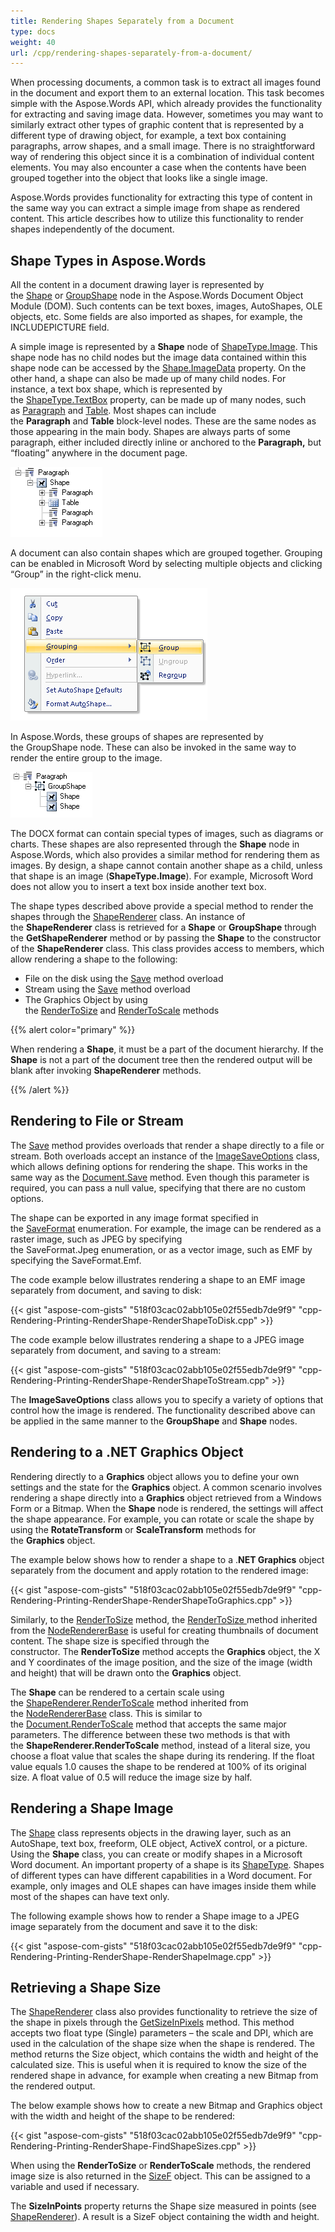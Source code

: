 ```yaml
---
title: Rendering Shapes Separately from a Document
type: docs
weight: 40
url: /cpp/rendering-shapes-separately-from-a-document/
---
```


When processing documents, a common task is to extract all images found in the document and export them to an external location. This task becomes simple with the Aspose.Words API, which already provides the functionality for extracting and saving image data. However, sometimes you may want to similarly extract other types of graphic content that is represented by a different type of drawing object, for example, a text box containing paragraphs, arrow shapes, and a small image. There is no straightforward way of rendering this object since it is a combination of individual content elements. You may also encounter a case when the contents have been grouped together into the object that looks like a single image.

Aspose.Words provides functionality for extracting this type of content in the same way you can extract a simple image from shape as rendered content. This article describes how to utilize this functionality to render shapes independently of the document.

## **Shape Types in Aspose.Words**

All the content in a document drawing layer is represented by the [Shape](https://apireference.aspose.com/words/cpp/class/aspose.words.drawing.shape) or [GroupShape](https://apireference.aspose.com/words/cpp/class/aspose.words.drawing.group_shape/) node in the Aspose.Words Document Object Module (DOM). Such contents can be text boxes, images, AutoShapes, OLE objects, etc. Some fields are also imported as shapes, for example, the INCLUDEPICTURE field.

A simple image is represented by a **Shape** node of [ShapeType.Image](https://apireference.aspose.com/words/cpp/namespace/aspose.words.drawing/#a497d548e329ebb218fbc1754e4c74bcc). This shape node has no child nodes but the image data contained within this shape node can be accessed by the [Shape.ImageData](https://apireference.aspose.com/words/cpp/class/aspose.words.drawing.shape/#a4a9afc4d486e0af53adcf83a95d75fd2) property. On the other hand, a shape can also be made up of many child nodes. For instance, a text box shape, which is represented by the [ShapeType.TextBox](https://apireference.aspose.com/words/cpp/namespace/aspose.words.drawing#a497d548e329ebb218fbc1754e4c74bcc) property, can be made up of many nodes, such as [Paragraph](https://apireference.aspose.com/words/cpp/class/aspose.words.paragraph/) and [Table](https://apireference.aspose.com/words/cpp/class/aspose.words.tables.table/). Most shapes can include the **Paragraph** and **Table** block-level nodes. These are the same nodes as those appearing in the main body. Shapes are always parts of some paragraph, either included directly inline or anchored to the **Paragraph,** but “floating” anywhere in the document page.

![todo:image_alt_text](rendering-shapes-separately-from-a-document_1.png)

A document can also contain shapes which are grouped together. Grouping can be enabled in Microsoft Word by selecting multiple objects and clicking “Group” in the right-click menu.

![todo:image_alt_text](rendering-shapes-separately-from-a-document_2.png)

In Aspose.Words, these groups of shapes are represented by the GroupShape node. These can also be invoked in the same way to render the entire group to the image.

![todo:image_alt_text](rendering-shapes-separately-from-a-document_3.png)

The DOCX format can contain special types of images, such as diagrams or charts. These shapes are also represented through the **Shape** node in Aspose.Words, which also provides a similar method for rendering them as images. By design, a shape cannot contain another shape as a child, unless that shape is an image (**ShapeType.Image**). For example, Microsoft Word does not allow you to insert a text box inside another text box.

The shape types described above provide a special method to render the shapes through the [ShapeRenderer](https://apireference.aspose.com/words/cpp/class/aspose.words.rendering.shape_renderer/) class. An instance of the **ShapeRenderer** class is retrieved for a **Shape** or **GroupShape** through the **GetShapeRenderer** method or by passing the **Shape** to the constructor of the **ShapeRenderer** class. This class provides access to members, which allow rendering a shape to the following:

- File on the disk using the [Save](https://apireference.aspose.com/words/cpp/class/aspose.words.rendering.node_renderer_base/#af9094d30d5e956a246d1f190c6f0fef8) method overload
- Stream using the [Save](https://apireference.aspose.com/words/cpp/class/aspose.words.rendering.node_renderer_base/#a194017c3155bdd04f6d49753bf2e2224) method overload
- The Graphics Object by using the [RenderToSize](https://apireference.aspose.com/words/cpp/class/aspose.words.rendering.node_renderer_base/#a8ebea2220c32c97b40c30e681216aec4) and [RenderToScale](https://apireference.aspose.com/words/cpp/class/aspose.words.rendering.node_renderer_base/#a7cc8d30b23d0d8649ba8e106ed12a259) methods

{{% alert color="primary" %}} 

When rendering a **Shape**, it must be a part of the document hierarchy. If the **Shape** is not a part of the document tree then the rendered output will be blank after invoking **ShapeRenderer** methods.

{{% /alert %}} 

## **Rendering to File or Stream**

The [Save](https://apireference.aspose.com/words/cpp/class/aspose.words.rendering.node_renderer_base/#a194017c3155bdd04f6d49753bf2e2224) method provides overloads that render a shape directly to a file or stream. Both overloads accept an instance of the [ImageSaveOptions](https://apireference.aspose.com/words/cpp/class/aspose.words.saving.image_save_options/) class, which allows defining options for rendering the shape. This works in the same way as the [Document.Save](https://apireference.aspose.com/words/cpp/class/aspose.words.document/#a4ba337135cd6c8bed74a268ba60218bd) method. Even though this parameter is required, you can pass a null value, specifying that there are no custom options.

The shape can be exported in any image format specified in the [SaveFormat](https://apireference.aspose.com/words/cpp/namespace/aspose.words#a115f4c887d1fbaa2cbe273d422f7e847) enumeration. For example, the image can be rendered as a raster image, such as JPEG by specifying the SaveFormat.Jpeg enumeration, or as a vector image, such as EMF by specifying the SaveFormat.Emf.

The code example below illustrates rendering a shape to an EMF image separately from document, and saving to disk:

{{< gist "aspose-com-gists" "518f03cac02abb105e02f55edb7de9f9" "cpp-Rendering-Printing-RenderShape-RenderShapeToDisk.cpp" >}}

The code example below illustrates rendering a shape to a JPEG image separately from document, and saving to a stream:

{{< gist "aspose-com-gists" "518f03cac02abb105e02f55edb7de9f9" "cpp-Rendering-Printing-RenderShape-RenderShapeToStream.cpp" >}}

The **ImageSaveOptions** class allows you to specify a variety of options that control how the image is rendered. The functionality described above can be applied in the same manner to the **GroupShape** and **Shape** nodes.

## **Rendering to a .NET Graphics Object**

Rendering directly to a **Graphics** object allows you to define your own settings and the state for the **Graphics** object. A common scenario involves rendering a shape directly into a **Graphics** object retrieved from a Windows Form or a Bitmap. When the **Shape** node is rendered, the settings will affect the shape appearance. For example, you can rotate or scale the shape by using the **RotateTransform** or **ScaleTransform** methods for the **Graphics** object.

The example below shows how to render a shape to a .**NET Graphics** object separately from the document and apply rotation to the rendered image:

{{< gist "aspose-com-gists" "518f03cac02abb105e02f55edb7de9f9" "cpp-Rendering-Printing-RenderShape-RenderShapeToGraphics.cpp" >}}

Similarly, to the [RenderToSize](https://apireference.aspose.com/words/cpp/class/aspose.words.document/#ab5d0af3de3dafd4600316e6e39cd3a19) method, the [RenderToSize ](https://apireference.aspose.com/words/cpp/class/aspose.words.rendering.node_renderer_base/#a8ebea2220c32c97b40c30e681216aec4)method inherited from the [NodeRendererBase](https://apireference.aspose.com/words/cpp/class/aspose.words.rendering.node_renderer_base/) is useful for creating thumbnails of document content. The shape size is specified through the constructor. The **RenderToSize** method accepts the **Graphics** object, the X and Y coordinates of the image position, and the size of the image (width and height) that will be drawn onto the **Graphics** object.

The **Shape** can be rendered to a certain scale using the [ShapeRenderer.RenderToScale](https://apireference.aspose.com/words/cpp/class/aspose.words.rendering.node_renderer_base/#a7cc8d30b23d0d8649ba8e106ed12a259) method inherited from the [NodeRendererBase](https://apireference.aspose.com/words/cpp/class/aspose.words.rendering.node_renderer_base/) class. This is similar to the [Document.RenderToScale](https://apireference.aspose.com/words/cpp/class/aspose.words.document/#a32e91adc88f41b8e7b9c09cfedfa7efc) method that accepts the same major parameters. The difference between these two methods is that with the **ShapeRenderer.RenderToScale** method, instead of a literal size, you choose a float value that scales the shape during its rendering. If the float value equals 1.0 causes the shape to be rendered at 100% of its original size. A float value of 0.5 will reduce the image size by half.

## **Rendering a Shape Image**

The [Shape](https://apireference.aspose.com/words/cpp/class/aspose.words.drawing.shape/) class represents objects in the drawing layer, such as an AutoShape, text box, freeform, OLE object, ActiveX control, or a picture. Using the **Shape** class, you can create or modify shapes in a Microsoft Word document. An important property of a shape is its [ShapeType](https://apireference.aspose.com/words/cpp/namespace/aspose.words.drawing#a497d548e329ebb218fbc1754e4c74bcc). Shapes of different types can have different capabilities in a Word document. For example, only images and OLE shapes can have images inside them while most of the shapes can have text only.

The following example shows how to render a Shape image to a JPEG image separately from the document and save it to the disk:

{{< gist "aspose-com-gists" "518f03cac02abb105e02f55edb7de9f9" "cpp-Rendering-Printing-RenderShape-RenderShapeImage.cpp" >}}

## **Retrieving a Shape Size**

The [ShapeRenderer](https://apireference.aspose.com/words/cpp/class/aspose.words.rendering.shape_renderer/) class also provides functionality to retrieve the size of the shape in pixels through the [GetSizeInPixels](https://apireference.aspose.com/words/cpp/class/aspose.words.rendering.node_renderer_base/#adb105cb9920c90a2fd5787720bfc371a) method. This method accepts two float type (Single) parameters – the scale and DPI, which are used in the calculation of the shape size when the shape is rendered. The method returns the Size object, which contains the width and height of the calculated size. This is useful when it is required to know the size of the rendered shape in advance, for example when creating a new Bitmap from the rendered output.

The below example shows how to create a new Bitmap and Graphics object with the width and height of the shape to be rendered:

{{< gist "aspose-com-gists" "518f03cac02abb105e02f55edb7de9f9" "cpp-Rendering-Printing-RenderShape-FindShapeSizes.cpp" >}}

When using the **RenderToSize** or **RenderToScale** methods, the rendered image size is also returned in the [SizeF](https://apireference.aspose.com/words/cpp/class/aspose.words.rendering.node_renderer_base/#a7cc8d30b23d0d8649ba8e106ed12a259) object. This can be assigned to a variable and used if necessary.

The **SizeInPoints** property returns the Shape size measured in points (see [ShapeRenderer](https://apireference.aspose.com/words/cpp/class/aspose.words.rendering.shape_renderer/)). A result is a SizeF object containing the width and height.
